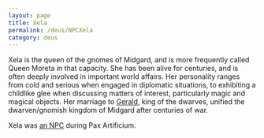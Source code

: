 ```yaml
---
layout: page
title: Xela
permalink: /deus/NPCXela
category: deus
---
```

Xela is the queen of the gnomes of Midgard, and is more frequently called Queen Moreta in that capacity. She has been alive for centuries, and is often deeply involved in important world affairs. Her personality ranges from cold and serious when engaged in diplomatic situations, to exhibiting a childlike glee when discussing matters of interest, particularly magic and magical objects. Her marriage to [Gerald](NPCGerald), king of the dwarves, unified the dwarven/gnomish kingdom of Midgard after centuries of war.

Xela was [an NPC](http://restlesswarrior.com/pax/npcs/xela.html) during Pax Artificium.
